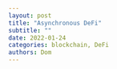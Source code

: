 ```yaml
---
layout: post
title: "Asynchronous DeFi"
subtitle: ""
date: 2022-01-24
categories: blockchain, DeFi
authors: Dom
---
```



